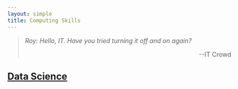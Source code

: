 ```yaml
---
layout: simple
title: Computing Skills
---
```


> *Roy: Hello, IT. Have you tried turning it off and on again?*
>
> <p align="right">--IT Crowd</p>


##  [Data Science](/study/Computing_Skills/Data_Science/main.md)